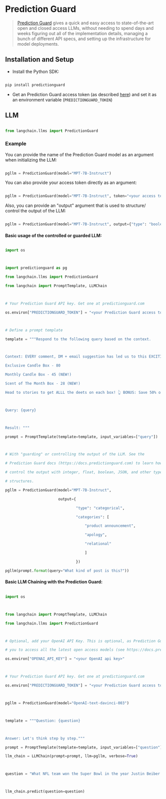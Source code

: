 # Prediction Guard



>[Prediction Guard](https://docs.predictionguard.com/) gives a quick and easy access to state-of-the-art open and closed access LLMs, without  needing to spend days and weeks figuring out all of the implementation details, managing a bunch of different API specs, and setting up the infrastructure for model deployments.





## Installation and Setup

- Install the Python SDK:

```bash

pip install predictionguard

```



- Get an Prediction Guard access token (as described [here](https://docs.predictionguard.com/)) and set it as an environment variable (`PREDICTIONGUARD_TOKEN`)



## LLM 



```python

from langchain.llms import PredictionGuard

```



### Example

You can provide the name of the Prediction Guard model as an argument when initializing the LLM:

```python

pgllm = PredictionGuard(model="MPT-7B-Instruct")

```



You can also provide your access token directly as an argument:

```python

pgllm = PredictionGuard(model="MPT-7B-Instruct", token="<your access token>")

```



Also, you can provide an "output" argument that is used to structure/ control the output of the LLM:

```python

pgllm = PredictionGuard(model="MPT-7B-Instruct", output={"type": "boolean"})

```



#### Basic usage of the controlled or guarded LLM:

```python

import os



import predictionguard as pg

from langchain.llms import PredictionGuard

from langchain import PromptTemplate, LLMChain



# Your Prediction Guard API key. Get one at predictionguard.com

os.environ["PREDICTIONGUARD_TOKEN"] = "<your Prediction Guard access token>"



# Define a prompt template

template = """Respond to the following query based on the context.



Context: EVERY comment, DM + email suggestion has led us to this EXCITING announcement! 🎉 We have officially added TWO new candle subscription box options! 📦

Exclusive Candle Box - 80 

Monthly Candle Box - 45 (NEW!)

Scent of The Month Box - 28 (NEW!)

Head to stories to get ALLL the deets on each box! 👆 BONUS: Save 50% on your first box with code 50OFF! 🎉



Query: {query}



Result: """

prompt = PromptTemplate(template=template, input_variables=["query"])



# With "guarding" or controlling the output of the LLM. See the 

# Prediction Guard docs (https://docs.predictionguard.com) to learn how to 

# control the output with integer, float, boolean, JSON, and other types and

# structures.

pgllm = PredictionGuard(model="MPT-7B-Instruct", 

                        output={

                                "type": "categorical",

                                "categories": [

                                    "product announcement", 

                                    "apology", 

                                    "relational"

                                    ]

                                })

pgllm(prompt.format(query="What kind of post is this?"))

```



#### Basic LLM Chaining with the Prediction Guard:

```python

import os



from langchain import PromptTemplate, LLMChain

from langchain.llms import PredictionGuard



# Optional, add your OpenAI API Key. This is optional, as Prediction Guard allows

# you to access all the latest open access models (see https://docs.predictionguard.com)

os.environ["OPENAI_API_KEY"] = "<your OpenAI api key>"



# Your Prediction Guard API key. Get one at predictionguard.com

os.environ["PREDICTIONGUARD_TOKEN"] = "<your Prediction Guard access token>"



pgllm = PredictionGuard(model="OpenAI-text-davinci-003")



template = """Question: {question}



Answer: Let's think step by step."""

prompt = PromptTemplate(template=template, input_variables=["question"])

llm_chain = LLMChain(prompt=prompt, llm=pgllm, verbose=True)



question = "What NFL team won the Super Bowl in the year Justin Beiber was born?"



llm_chain.predict(question=question)

```
